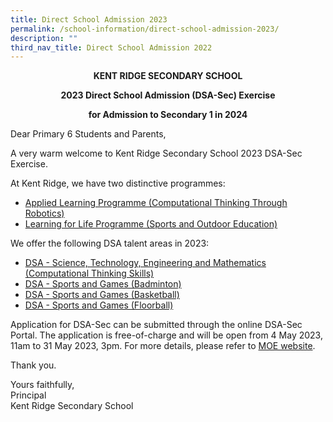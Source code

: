 ```yaml
---
title: Direct School Admission 2023
permalink: /school-information/direct-school-admission-2023/
description: ""
third_nav_title: Direct School Admission 2022
---
```

<p style="text-align:center;"> <strong>KENT RIDGE SECONDARY SCHOOL</strong></p>

<p style="text-align:center;"> <strong>2023 Direct School Admission (DSA-Sec) Exercise</strong></p>

<p style="text-align:center;"> <strong>for Admission to Secondary 1 in 2024</strong></p>

Dear Primary 6 Students and Parents,

A very warm welcome to Kent Ridge Secondary School 2023 DSA-Sec Exercise.

At Kent Ridge, we have two distinctive programmes:

*   [Applied Learning Programme (Computational Thinking Through Robotics)](/programmes/distinctive-programmes/applied-learning-programme/)
*   [Learning for Life Programme (Sports and Outdoor Education)](/programmes/distinctive-programmes/learning-for-life-programme/)

We offer the following DSA talent areas in 2023:

*   [DSA - Science, Technology, Engineering and Mathematics (Computational Thinking Skills)](/school-information/dsa/science-technology-engineering-n-mathematics-computational-thinking-skills/)
*   [DSA - Sports and Games (Badminton)](/school-information/dsa/sports-and-games-badminton/)
*   [DSA - Sports and Games (Basketball)](/school-information/dsa/sports-and-games-basketball/)
*   [DSA - Sports and Games (Floorball)](/school-information/dsa/sports-and-games-basketball/)

Application for DSA-Sec can be submitted through the online DSA-Sec Portal. The application is free-of-charge and will be open from 4 May 2023, 11am to 31 May 2023, 3pm. For more details, please refer to&nbsp;[MOE website](http://www.moe.gov.sg/dsa-sec).

Thank you.

Yours faithfully,  
Principal  
Kent Ridge Secondary School